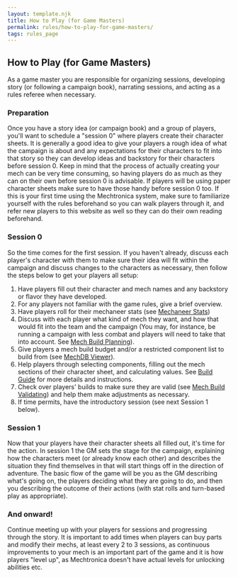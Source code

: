 ```yaml
---
layout: template.njk
title: How to Play (for Game Masters)
permalink: rules/how-to-play-for-game-masters/
tags: rules_page
---
```

## How to Play (for Game Masters)

As a game master you are responsible for organizing sessions, developing story (or following a campaign book), narrating sessions, and acting as a rules referee when necessary.

### Preparation

Once you have a story idea (or campaign book) and a group of players, you'll want to schedule a "session 0" where players create their character sheets. It is generally a good idea to give your players a rough idea of what the campaign is about and any expectations for their characters to fit into that story so they can develop ideas and backstory for their characters before session 0. Keep in mind that the process of actually creating your mech can be very time consuming, so having players do as much as they can on their own before session 0 is advisable. If players will be using paper character sheets make sure to have those handy before session 0 too. If this is your first time using the Mechtronica system, make sure to familiarize yourself with the rules beforehand so you can walk players through it, and refer new players to this website as well so they can do their own reading beforehand.

### Session 0

So the time comes for the first session. If you haven't already, discuss each player's character with them to make sure their idea will fit within the campaign and discuss changes to the characters as necessary, then follow the steps below to get your players all setup:

1. Have players fill out their character and mech names and any backstory or flavor they have developed.
2. For any players not familiar with the game rules, give a brief overview.
3. Have players roll for their mechaneer stats (see [Mechaneer Stats]({{site_url}}/rules/mechaneer-stats/))
4. Discuss with each player what kind of mech they want, and how that would fit into the team and the campaign (You may, for instance, be running a campaign with less combat and players will need to take that into account. See [Mech Build Planning]({{site_url}}/rules/build-planning)).
5. Give players a mech build budget and/or a restricted component list to build from (see [MechDB Viewer]({{site_url}}/mechdb/viewer/)).
6. Help players through selecting components, filling out the mech sections of their character sheet, and calculating values. See [Build Guide]({{site_url}}/rules/build-guide/) for more details and instructions.
7. Check over players' builds to make sure they are valid (see [Mech Build Validating]({{site_url}}/rules/build-validating/)) and help them make adjustments as necessary.
8. If time permits, have the introductory session (see next Session 1 below).

### Session 1

Now that your players have their character sheets all filled out, it's time for the action. In session 1 the GM sets the stage for the campaign, explaining how the characters meet (or already know each other) and describes the situation they find themselves in that will start things off in the direction of adventure. The basic flow of the game will be you as the GM describing what's going on, the players deciding what they are going to do, and then you describing the outcome of their actions (with stat rolls and turn-based play as appropriate).

### And onward!

Continue meeting up with your players for sessions and progressing through the story. It is important to add times when players can buy parts and modify their mechs, at least every 2 to 3 sessions, as continuous improvements to your mech is an important part of the game and it is how players "level up", as Mechtronica doesn't have actual levels for unlocking abilities etc.